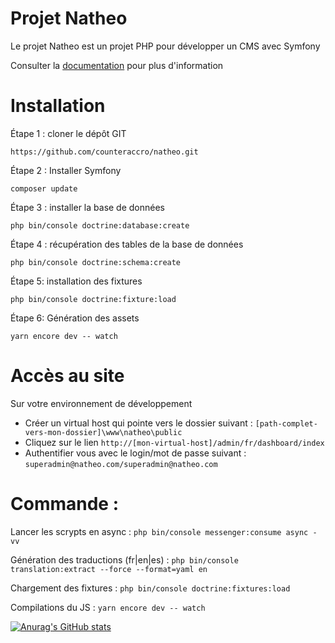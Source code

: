 # Projet Natheo

Le projet Natheo est un projet PHP pour développer un CMS avec Symfony

Consulter la [documentation](https://counteraccro.github.io/natheo.doc/) pour plus d'information

# Installation
Étape 1 : cloner le dépôt GIT

```https://github.com/counteraccro/natheo.git```

Étape 2 : Installer Symfony

```composer update```

Étape 3 : installer la base de données

```php bin/console doctrine:database:create```

Étape 4 : récupération des tables de la base de données

```php bin/console doctrine:schema:create```

Étape 5: installation des fixtures

```php bin/console doctrine:fixture:load```

Étape 6: Génération des assets

```yarn encore dev -- watch```

# Accès au site
Sur votre environnement de développement
* Créer un virtual host qui pointe vers le dossier suivant : ```[path-complet-vers-mon-dossier]\www\natheo\public```
* Cliquez sur le lien ```http://[mon-virtual-host]/admin/fr/dashboard/index```
* Authentifier vous avec le login/mot de passe suivant : ```superadmin@natheo.com/superadmin@natheo.com```

# Commande : 

Lancer les scrypts en async : ```php bin/console messenger:consume async -vv```

Génération des traductions (fr|en|es) : ```php bin/console translation:extract --force --format=yaml en```

Chargement des fixtures : ```php bin/console doctrine:fixtures:load```

Compilations du JS : ```yarn encore dev -- watch```


[![Anurag's GitHub stats](https://github-readme-stats.vercel.app/api?username=counteraccro)](https://github.com/anuraghazra/github-readme-stats)

